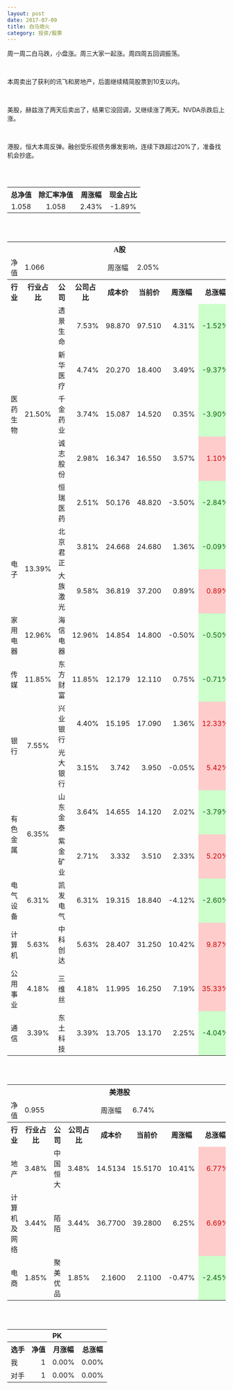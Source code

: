 ```yaml
---
layout: post
date: 2017-07-09
title: 白马熄火
category: 投资/股票
---
```


周一周二白马跌，小盘涨。周三大家一起涨。周四周五回调振荡。

<br/>

本周卖出了获利的讯飞和房地产，后面继续精简股票到10支以内。

<br/>

美股，赫兹涨了两天后卖出了，结果它没回调，又继续涨了两天。NVDA杀跌后上涨。

<br/>

港股，恒大本周反弹。融创受乐视债务爆发影响，连续下跌超过20%了，准备找机会抄底。

<br/>
<br/>

<table cellspacing="0" border="0">
	<tr>
		<th height="17" align="center"><font face="Noto Sans CJK SC Regular">总净值</font></th>
		<th align="center"><font face="Noto Sans CJK SC Regular">除汇率净值</font></th>
		<th align="center"><font face="Noto Sans CJK SC Regular">周涨幅</font></th>
		<th align="center" valign="middle"><font face="Noto Sans CJK SC Regular">现金占比</font></th>
	</tr>
	<tr>
		<td height="17" align="center" sdval="1.058" sdnum="1033;0;0.000">1.058</td>
		<td align="center" sdval="1.058" sdnum="1033;0;0.000">1.058</td>
		<td align="center" sdval="0.0243" sdnum="1033;0;0.00%">2.43%</td>
		<td align="center" sdval="-0.0189" sdnum="1033;0;0.00%">-1.89%</td>
	</tr>
</table>
<br />
<br />
<table>
	<tr>
		<th colspan="8"  height="21" align="center" valign="middle"><font face="Noto Sans CJK SC Regular">A股</font></th>
		</tr>
	<tr>
		<td height="17" align="center"><font face="Noto Sans CJK SC Regular">净值</font></td>
		<td colspan="3"  align="left" valign="middle" sdval="1.066" sdnum="1033;">1.066</td>
		<td align="center"><font face="Noto Sans CJK SC Regular">周涨幅</font></td>
		<td colspan="3"  align="left" valign="middle" sdval="0.0205" sdnum="1033;0;0.00%">2.05%</td>
		</tr>
	<tr>
		<th height="21" align="center" valign="middle"><font face="Noto Sans CJK SC Regular">行业</font></th>
		<th align="center" valign="middle"><font face="Noto Sans CJK SC Regular">行业占比</font></th>
		<th align="center"><font face="Noto Sans CJK SC Regular">公司</font></th>
		<th align="center"><font face="Noto Sans CJK SC Regular">公司占比</font></th>
		<th align="center"><font face="Noto Sans CJK SC Regular">成本价</font></th>
		<th align="center"><font face="Noto Sans CJK SC Regular">当前价</font></th>
		<th align="center"><font face="Noto Sans CJK SC Regular">周涨幅</font></th>
		<th align="center"><font face="Noto Sans CJK SC Regular">总涨幅</font></th>
	</tr>
	<tr>
		<td rowspan="5"  height="85" align="center" valign="middle"><font face="Noto Sans CJK SC Regular">医药生物</font></td>
		<td rowspan="5"  align="center" valign="middle" sdval="0.215" sdnum="1033;0;0.00%">21.50%</td>
		<td align="left"><font face="Noto Sans CJK SC Regular">透景生命</font></td>
		<td align="right" sdval="0.0753" sdnum="1033;0;0.00%">7.53%</td>
		<td align="right" sdval="98.87" sdnum="1033;0;0.000">98.870</td>
		<td align="right" sdval="97.51" sdnum="1033;0;0.000">97.510</td>
		<td align="right" sdval="0.0431" sdnum="1033;0;0.00%">4.31%</td>
		<td align="right" bgcolor="#CCFFCC" sdval="-0.015155436431678" sdnum="1033;0;0.00%"><font color="#006600">-1.52%</font></td>
	</tr>
	<tr>
		<td align="left"><font face="Noto Sans CJK SC Regular">新华医疗</font></td>
		<td align="right" sdval="0.0474" sdnum="1033;0;0.00%">4.74%</td>
		<td align="right" sdval="20.27" sdnum="1033;0;0.000">20.270</td>
		<td align="right" sdval="18.4" sdnum="1033;0;0.000">18.400</td>
		<td align="right" sdval="0.0349" sdnum="1033;0;0.00%">3.49%</td>
		<td align="right" bgcolor="#CCFFCC" sdval="-0.0936545633941787" sdnum="1033;0;0.00%"><font color="#006600">-9.37%</font></td>
	</tr>
	<tr>
		<td align="left"><font face="Noto Sans CJK SC Regular">千金药业</font></td>
		<td align="right" sdval="0.0374" sdnum="1033;0;0.00%">3.74%</td>
		<td align="right" sdval="15.087" sdnum="1033;0;0.000">15.087</td>
		<td align="right" sdval="14.52" sdnum="1033;0;0.000">14.520</td>
		<td align="right" sdval="0.0035" sdnum="1033;0;0.00%">0.35%</td>
		<td align="right" bgcolor="#CCFFCC" sdval="-0.0389820242592962" sdnum="1033;0;0.00%"><font color="#006600">-3.90%</font></td>
	</tr>
	<tr>
		<td align="left"><font face="Noto Sans CJK SC Regular">诚志股份</font></td>
		<td align="right" sdval="0.0298" sdnum="1033;0;0.00%">2.98%</td>
		<td align="right" sdval="16.347" sdnum="1033;0;0.000">16.347</td>
		<td align="right" sdval="16.55" sdnum="1033;0;0.000">16.550</td>
		<td align="right" sdval="0.0357" sdnum="1033;0;0.00%">3.57%</td>
		<td align="right" bgcolor="#FFCCCC" sdval="0.0110181807059397" sdnum="1033;0;0.00%"><font color="#CC0000">1.10%</font></td>
	</tr>
	<tr>
		<td align="left"><font face="Noto Sans CJK SC Regular">恒瑞医药</font></td>
		<td align="right" sdval="0.0251" sdnum="1033;0;0.00%">2.51%</td>
		<td align="right" sdval="50.176" sdnum="1033;0;0.000">50.176</td>
		<td align="right" sdval="48.82" sdnum="1033;0;0.000">48.820</td>
		<td align="right" sdval="-0.035" sdnum="1033;0;0.00%">-3.50%</td>
		<td align="right" bgcolor="#CCFFCC" sdval="-0.0284248724489797" sdnum="1033;0;0.00%"><font color="#006600">-2.84%</font></td>
	</tr>
	<tr>
		<td rowspan="2"  height="34" align="center" valign="middle"><font face="Noto Sans CJK SC Regular">电子</font></td>
		<td rowspan="2"  align="center" valign="middle" sdval="0.1339" sdnum="1033;0;0.00%">13.39%</td>
		<td align="left"><font face="Noto Sans CJK SC Regular">北京君正</font></td>
		<td align="right" sdval="0.0381" sdnum="1033;0;0.00%">3.81%</td>
		<td align="right" sdval="24.668" sdnum="1033;0;0.000">24.668</td>
		<td align="right" sdval="24.68" sdnum="1033;0;0.000">24.680</td>
		<td align="right" sdval="0.0136" sdnum="1033;0;0.00%">1.36%</td>
		<td align="right" bgcolor="#CCFFCC" sdval="-0.000913539808659047" sdnum="1033;0;0.00%"><font color="#006600">-0.09%</font></td>
	</tr>
	<tr>
		<td align="left"><font face="Noto Sans CJK SC Regular">大族激光</font></td>
		<td align="right" sdval="0.0958" sdnum="1033;0;0.00%">9.58%</td>
		<td align="right" sdval="36.819" sdnum="1033;0;0.000">36.819</td>
		<td align="right" sdval="37.2" sdnum="1033;0;0.000">37.200</td>
		<td align="right" sdval="0.0089" sdnum="1033;0;0.00%">0.89%</td>
		<td align="right" bgcolor="#FFCCCC" sdval="0.00894791819441054" sdnum="1033;0;0.00%"><font color="#CC0000">0.89%</font></td>
	</tr>
	<tr>
		<td height="17" align="center" valign="middle"><font face="Noto Sans CJK SC Regular">家用电器</font></td>
		<td align="center" valign="middle" sdval="0.1296" sdnum="1033;0;0.00%">12.96%</td>
		<td align="left"><font face="Noto Sans CJK SC Regular">海信电器</font></td>
		<td align="right" sdval="0.1296" sdnum="1033;0;0.00%">12.96%</td>
		<td align="right" sdval="14.854" sdnum="1033;0;0.000">14.854</td>
		<td align="right" sdval="14.8" sdnum="1033;0;0.000">14.800</td>
		<td align="right" sdval="-0.005" sdnum="1033;0;0.00%">-0.50%</td>
		<td align="right" bgcolor="#CCFFCC" sdval="-0.00503538440824014" sdnum="1033;0;0.00%"><font color="#006600">-0.50%</font></td>
	</tr>
	<tr>
		<td height="17" align="center" valign="middle"><font face="Noto Sans CJK SC Regular">传媒</font></td>
		<td align="center" valign="middle" sdval="0.1185" sdnum="1033;0;0.00%">11.85%</td>
		<td align="left"><font face="Noto Sans CJK SC Regular">东方财富</font></td>
		<td align="right" sdval="0.1185" sdnum="1033;0;0.00%">11.85%</td>
		<td align="right" sdval="12.179" sdnum="1033;0;0.000">12.179</td>
		<td align="right" sdval="12.11" sdnum="1033;0;0.000">12.110</td>
		<td align="right" sdval="0.0075" sdnum="1033;0;0.00%">0.75%</td>
		<td align="right" bgcolor="#CCFFCC" sdval="-0.007065489777486" sdnum="1033;0;0.00%"><font color="#006600">-0.71%</font></td>
	</tr>
	<tr>
		<td rowspan="2"  height="34" align="center" valign="middle"><font face="Noto Sans CJK SC Regular">银行</font></td>
		<td rowspan="2"  align="center" valign="middle" sdval="0.0755" sdnum="1033;0;0.00%">7.55%</td>
		<td align="left"><font face="Noto Sans CJK SC Regular">兴业银行</font></td>
		<td align="right" sdval="0.044" sdnum="1033;0;0.00%">4.40%</td>
		<td align="right" sdval="15.195" sdnum="1033;0;0.000">15.195</td>
		<td align="right" sdval="17.09" sdnum="1033;0;0.000">17.090</td>
		<td align="right" sdval="0.0136" sdnum="1033;0;0.00%">1.36%</td>
		<td align="right" bgcolor="#FFCCCC" sdval="0.123312076340901" sdnum="1033;0;0.00%"><font color="#CC0000">12.33%</font></td>
	</tr>
	<tr>
		<td align="left"><font face="Noto Sans CJK SC Regular">光大银行</font></td>
		<td align="right" sdval="0.0315" sdnum="1033;0;0.00%">3.15%</td>
		<td align="right" sdval="3.742" sdnum="1033;0;0.000">3.742</td>
		<td align="right" sdval="3.95" sdnum="1033;0;0.000">3.950</td>
		<td align="right" sdval="-0.0005" sdnum="1033;0;0.00%">-0.05%</td>
		<td align="right" bgcolor="#FFCCCC" sdval="0.0541852485301977" sdnum="1033;0;0.00%"><font color="#CC0000">5.42%</font></td>
	</tr>
	<tr>
		<td rowspan="2"  height="34" align="center" valign="middle"><font face="Noto Sans CJK SC Regular">有色金属</font></td>
		<td rowspan="2"  align="center" valign="middle" sdval="0.0635" sdnum="1033;0;0.00%">6.35%</td>
		<td align="left"><font face="Noto Sans CJK SC Regular">山东金泰</font></td>
		<td align="right" sdval="0.0364" sdnum="1033;0;0.00%">3.64%</td>
		<td align="right" sdval="14.655" sdnum="1033;0;0.000">14.655</td>
		<td align="right" sdval="14.12" sdnum="1033;0;0.000">14.120</td>
		<td align="right" sdval="0.0202" sdnum="1033;0;0.00%">2.02%</td>
		<td align="right" bgcolor="#CCFFCC" sdval="-0.0379063118389629" sdnum="1033;0;0.00%"><font color="#006600">-3.79%</font></td>
	</tr>
	<tr>
		<td align="left"><font face="Noto Sans CJK SC Regular">紫金矿业</font></td>
		<td align="right" sdval="0.0271" sdnum="1033;0;0.00%">2.71%</td>
		<td align="right" sdval="3.332" sdnum="1033;0;0.000">3.332</td>
		<td align="right" sdval="3.51" sdnum="1033;0;0.000">3.510</td>
		<td align="right" sdval="0.0233" sdnum="1033;0;0.00%">2.33%</td>
		<td align="right" bgcolor="#FFCCCC" sdval="0.0520213685474189" sdnum="1033;0;0.00%"><font color="#CC0000">5.20%</font></td>
	</tr>
	<tr>
		<td height="17" align="center" valign="middle"><font face="Noto Sans CJK SC Regular">电气设备</font></td>
		<td align="center" valign="middle" sdval="0.0631" sdnum="1033;0;0.00%">6.31%</td>
		<td align="left"><font face="Noto Sans CJK SC Regular">凯发电气</font></td>
		<td align="right" sdval="0.0631" sdnum="1033;0;0.00%">6.31%</td>
		<td align="right" sdval="19.315" sdnum="1033;0;0.000">19.315</td>
		<td align="right" sdval="18.84" sdnum="1033;0;0.000">18.840</td>
		<td align="right" sdval="-0.0412" sdnum="1033;0;0.00%">-4.12%</td>
		<td align="right" bgcolor="#CCFFCC" sdval="-0.0259922857882476" sdnum="1033;0;0.00%"><font color="#006600">-2.60%</font></td>
	</tr>
	<tr>
		<td height="17" align="center" valign="middle"><font face="Noto Sans CJK SC Regular">计算机</font></td>
		<td align="center" valign="middle" sdval="0.0563" sdnum="1033;0;0.00%">5.63%</td>
		<td align="left"><font face="Noto Sans CJK SC Regular">中科创达</font></td>
		<td align="right" sdval="0.0563" sdnum="1033;0;0.00%">5.63%</td>
		<td align="right" sdval="28.407" sdnum="1033;0;0.000">28.407</td>
		<td align="right" sdval="31.25" sdnum="1033;0;0.000">31.250</td>
		<td align="right" sdval="0.1042" sdnum="1033;0;0.00%">10.42%</td>
		<td align="right" bgcolor="#FFCCCC" sdval="0.0986809659590946" sdnum="1033;0;0.00%"><font color="#CC0000">9.87%</font></td>
	</tr>
	<tr>
		<td height="17" align="center"><font face="Noto Sans CJK SC Regular">公用事业</font></td>
		<td align="center" sdval="0.0418" sdnum="1033;0;0.00%">4.18%</td>
		<td align="left"><font face="Noto Sans CJK SC Regular">三维丝</font></td>
		<td align="right" sdval="0.0418" sdnum="1033;0;0.00%">4.18%</td>
		<td align="right" sdval="11.995" sdnum="1033;0;0.000">11.995</td>
		<td align="right" sdval="16.25" sdnum="1033;0;0.000">16.250</td>
		<td align="right" sdval="0.0719" sdnum="1033;0;0.00%">7.19%</td>
		<td align="right" bgcolor="#FFCCCC" sdval="0.353331137974156" sdnum="1033;0;0.00%"><font color="#CC0000">35.33%</font></td>
	</tr>
	<tr>
		<td height="17" align="center"><font face="Noto Sans CJK SC Regular">通信</font></td>
		<td align="center" sdval="0.0339" sdnum="1033;0;0.00%">3.39%</td>
		<td align="left"><font face="Noto Sans CJK SC Regular">东土科技</font></td>
		<td align="right" sdval="0.0339" sdnum="1033;0;0.00%">3.39%</td>
		<td align="right" sdval="13.705" sdnum="1033;0;0.000">13.705</td>
		<td align="right" sdval="13.17" sdnum="1033;0;0.000">13.170</td>
		<td align="right" sdval="0.0225" sdnum="1033;0;0.00%">2.25%</td>
		<td align="right" bgcolor="#CCFFCC" sdval="-0.0404368478657425" sdnum="1033;0;0.00%"><font color="#006600">-4.04%</font></td>
	</tr>
</table>
<br />
<br />
<table>
	<tr>
		<th colspan="8"  height="17" align="center" valign="middle"><font face="Noto Sans CJK SC Regular">美港股</font></th>
		</tr>
	<tr>
		<td height="17" align="center"><font face="Noto Sans CJK SC Regular">净值</font></td>
		<td colspan="3"  align="left" valign="middle" sdval="0.955" sdnum="1033;">0.955</td>
		<td align="center"><font face="Noto Sans CJK SC Regular">周涨幅</font></td>
		<td colspan="3"  align="left" valign="middle" sdval="0.0674" sdnum="1033;0;0.00%">6.74%</td>
		</tr>
	<tr>
		<th height="21" align="center" valign="middle"><font face="Noto Sans CJK SC Regular">行业</font></th>
		<th align="center" valign="middle"><font face="Noto Sans CJK SC Regular">行业占比</font></th>
		<th align="center"><font face="Noto Sans CJK SC Regular">公司</font></th>
		<th align="center"><font face="Noto Sans CJK SC Regular">公司占比</font></th>
		<th align="center"><font face="Noto Sans CJK SC Regular">成本价</font></th>
		<th align="center"><font face="Noto Sans CJK SC Regular">当前价</font></th>
		<th align="center"><font face="Noto Sans CJK SC Regular">周涨幅</font></th>
		<th align="center"><font face="Noto Sans CJK SC Regular">总涨幅</font></th>
	</tr>
	<tr>
		<td height="17" align="center"><font face="Noto Sans CJK SC Regular">地产</font></td>
		<td align="center" sdval="0.0348" sdnum="1033;0;0.00%">3.48%</td>
		<td align="center" sdnum="1033;0;0.00%"><font face="Noto Sans CJK SC Regular">中国恒大</font></td>
		<td align="right" sdval="0.0348" sdnum="1033;0;0.00%">3.48%</td>
		<td align="right" sdval="14.5134" sdnum="1033;0;0.0000">14.5134</td>
		<td align="right" sdval="15.517" sdnum="1033;0;0.0000">15.5170</td>
		<td align="right" sdval="0.1041" sdnum="1033;0;0.00%">10.41%</td>
		<td align="right" bgcolor="#FFCCCC" sdval="0.0677498890680335" sdnum="1033;0;0.00%"><font color="#CC0000">6.77%</font></td>
	</tr>
	<tr>
		<td height="17" align="center"><font face="Noto Sans CJK SC Regular">计算机及网络</font></td>
		<td align="center" sdval="0.0344" sdnum="1033;0;0.00%">3.44%</td>
		<td align="center" sdnum="1033;0;0.00%"><font face="Noto Sans CJK SC Regular">陌陌</font></td>
		<td align="right" sdval="0.0344" sdnum="1033;0;0.00%">3.44%</td>
		<td align="right" sdval="36.77" sdnum="1033;0;0.0000">36.7700</td>
		<td align="right" sdval="39.28" sdnum="1033;0;0.0000">39.2800</td>
		<td align="right" sdval="0.0625" sdnum="1033;0;0.00%">6.25%</td>
		<td align="right" bgcolor="#FFCCCC" sdval="0.0668621702474843" sdnum="1033;0;0.00%"><font color="#CC0000">6.69%</font></td>
	</tr>
	<tr>
		<td height="17" align="center"><font face="Noto Sans CJK SC Regular">电商</font></td>
		<td align="center" sdval="0.0185" sdnum="1033;0;0.00%">1.85%</td>
		<td align="center" sdnum="1033;0;0.00%"><font face="Noto Sans CJK SC Regular">聚美优品</font></td>
		<td align="right" sdval="0.0185" sdnum="1033;0;0.00%">1.85%</td>
		<td align="right" sdval="2.16" sdnum="1033;0;0.0000">2.1600</td>
		<td align="right" sdval="2.11" sdnum="1033;0;0.0000">2.1100</td>
		<td align="right" sdval="-0.0047" sdnum="1033;0;0.00%">-0.47%</td>
		<td align="right" bgcolor="#CCFFCC" sdval="-0.0245481481481483" sdnum="1033;0;0.00%"><font color="#006600">-2.45%</font></td>
	</tr>
</table>
<br />
<br />
<table>
	<tr>
		<th colspan="4"  height="17" align="center" valign="middle">PK</th>
	</tr>
	<tr>
		<th height="21" align="center"><font face="Noto Sans CJK SC Regular">选手</font></th>
		<th align="center"><font face="Noto Sans CJK SC Regular">净值</font></th>
		<th align="center"><font face="Noto Sans CJK SC Regular">月涨幅</font></th>
		<th align="center"><font face="Noto Sans CJK SC Regular">总涨幅</font></th>
	</tr>
	<tr>
		<td height="17" align="left"><font face="Noto Sans CJK SC Regular">我</font></td>
		<td align="right" sdval="1" sdnum="1033;">1</td>
		<td align="right" sdval="0" sdnum="1033;0;0.00%">0.00%</td>
		<td align="right" sdval="0" sdnum="1033;0;0.00%">0.00%</td>
	</tr>
	<tr>
		<td height="17" align="left"><font face="Noto Sans CJK SC Regular">对手</font></td>
		<td align="right" sdval="1" sdnum="1033;">1</td>
		<td align="right" sdval="0" sdnum="1033;0;0.00%">0.00%</td>
		<td align="right" sdval="0" sdnum="1033;0;0.00%">0.00%</td>
	</tr>
</table>
